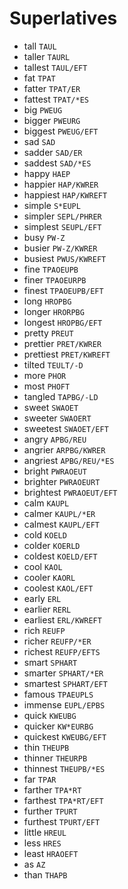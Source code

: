 # Superlatives

* tall `TAUL`
* taller `TAURL`
* tallest `TAUL/EFT`
* fat `TPAT`
* fatter `TPAT/ER`
* fattest `TPAT/*ES`
* big `PWEUG`
* bigger `PWEURG`
* biggest `PWEUG/EFT`
* sad `SAD`
* sadder `SAD/ER`
* saddest `SAD/*ES`
* happy `HAEP`
* happier `HAP/KWRER`
* happiest `HAP/KWREFT`
* simple `S*EUPL`
* simpler `SEPL/PHRER`
* simplest `SEUPL/EFT`
* busy `PW-Z`
* busier `PW-Z/KWRER`
* busiest `PWUS/KWREFT`
* fine `TPAOEUPB`
* finer `TPAOEURPB`
* finest `TPAOEUPB/EFT`
* long `HROPBG`
* longer `HRORPBG`
* longest `HROPBG/EFT`
* pretty `PREUT`
* prettier `PRET/KWRER`
* prettiest `PRET/KWREFT`
* tilted `TEULT/-D`
* more `PHOR`
* most `PHOFT`
* tangled `TAPBG/-LD`
* sweet `SWAOET`
* sweeter `SWAOERT`
* sweetest `SWAOET/EFT`
* angry `APBG/REU`
* angrier `ARPBG/KWRER`
* angriest `APBG/REU/*ES`
* bright `PWRAOEUT`
* brighter `PWRAOEURT`
* brightest `PWRAOEUT/EFT`
* calm `KAUPL`
* calmer `KAUPL/*ER`
* calmest `KAUPL/EFT`
* cold `KOELD`
* colder `KOERLD`
* coldest `KOELD/EFT`
* cool `KAOL`
* cooler `KAORL`
* coolest `KAOL/EFT`
* early `ERL`
* earlier `RERL`
* earliest `ERL/KWREFT`
* rich `REUFP`
* richer `REUFP/*ER`
* richest `REUFP/EFTS`
* smart `SPHART`
* smarter `SPHART/*ER`
* smartest `SPHART/EFT`
* famous `TPAEUPLS`
* immense `EUPL/EPBS`
* quick `KWEUBG`
* quicker `KW*EURBG`
* quickest `KWEUBG/EFT`
* thin `THEUPB`
* thinner `THEURPB`
* thinnest `THEUPB/*ES`
* far `TPAR`
* farther `TPA*RT`
* farthest `TPA*RT/EFT`
* further `TPURT`
* furthest `TPURT/EFT`
* little `HREUL`
* less `HRES`
* least `HRAOEFT`
* as `AZ`
* than `THAPB`
